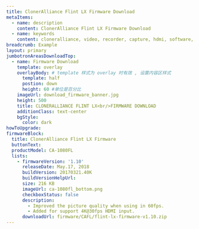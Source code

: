 ```yaml
---
title: ClonerAlliance Flint LX Firmware Download
metaItems:
  - name: description
    content: ClonerAlliance Flint LX Firmware Download
  - name: keywords
    content: cloneralliance, video, recorder, capture, hdmi, software, 4k, live stream
breadcrumb: Example
layout: primary
jumbotronAreasDownloadTop:
  - name: Firmware Download
    template: overlay
    overlayBody: # template 样式为 overlay 时有效 , 设置内容区样式
      template: half
      postion: down
      height: 60 #单位是百分比      
    imageUrl: download_firmware_banner.jpg
    height: 500
    title: CLONERALLIANCE FLINT LX<br/>FIRMWARE DOWNLOAD
    additionClass: text-center
    bgStyle:
      color: dark
howToUpgrade:
firmwareBlock:
  title: ClonerAlliance Flint LX Firmware  
  buttonText:
  productModel: CA-1080FL
  lists:
    - firmwareVersion: '1.10'
      releaseDate: May.17, 2018
      buildVersion: 20170321.40K
      buildVersionHelpUrl: 
      size: 216 KB    
      imageUrl: ca-1080fl_bottom.png
      checkboxStatus: false 
      description:
        - Improved the picture quality when using in 60fps.
        - Added for support 4K@30fps HDMI input.
      downloadUrl: firmware/CAFL/flint-lx-firmware-v1.10.zip
---
```



